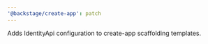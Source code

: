 ```yaml
---
'@backstage/create-app': patch
---
```


Adds IdentityApi configuration to create-app scaffolding templates.
